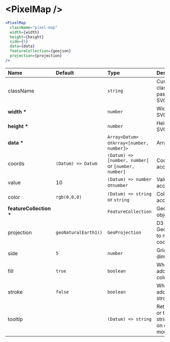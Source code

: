 # \<PixelMap \/>

```jsx
<PixelMap
  className="pixel-map"
  width={width}
  height={height}
  side={5}
  data={data}
  featureCollection={geojson}
  projection={projection}
/>
```

| Name                        | Default              | Type                                                | Description                                                  |
| :-------------------------- | :------------------- | :-------------------------------------------------- | :----------------------------------------------------------- |
| className                   |                      | `string`                                            | Custom css classes to pass to the SVG                        |
| <b>width \*</b>             |                      | `number`                                            | Width of the SVG                                             |
| <b>height \*</b>            |                      | `number`                                            | Height of the SVG                                            |
| <b>data \*</b>              |                      | `Array<Datum>` or`Array<[number, number]>`          | Array of data                                                |
| coords                      | `(Datum) => Datum`   | `(Datum) => [number, number]` or `[number, number]` | Coords accessor                                              |
| value                       | 10                   | `(Datum) => number` or`number`                      | Value accessor                                               |
| color                       | `rgb(0,0,0)`         | `(Datum) => string` or `string`                     | Color accessor                                               |
| <b>featureCollection \*</b> |                      | `FeatureCollection`                                 | GeoJson object                                               |
| projection                  | `geoNaturalEarth1()` | `GeoProjection`                                     | D3 GeoProjection to map coordinates                          |
| side                        | `5`                  | `number`                                            | Grid cell dimension                                          |
| fill                        | `true`               | `boolean`                                           | Whether to add the fill color                                |
| stroke                      | `false`              | `boolean`                                           | Whether to add the stroke color                              |
| tooltip                     |                      | `(Datum) => string`                                 | Return HTML or text as a string to show on element mouseover |
